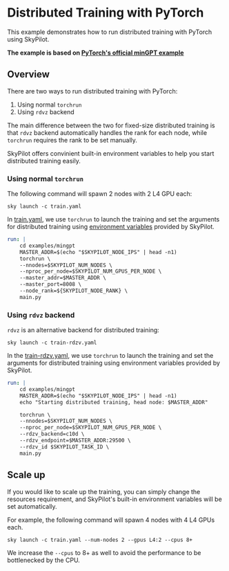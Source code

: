 # Distributed Training with PyTorch

This example demonstrates how to run distributed training with PyTorch using SkyPilot.

**The example is based on [PyTorch's official minGPT example](https://github.com/pytorch/examples/tree/main/distributed/minGPT-ddp)**


## Overview

There are two ways to run distributed training with PyTorch:

1. Using normal `torchrun`
2. Using `rdvz` backend

The main difference between the two for fixed-size distributed training is that `rdvz` backend automatically handles the rank for each node, while `torchrun` requires the rank to be set manually.

SkyPilot offers convinient built-in environment variables to help you start distributed training easily.

### Using normal `torchrun`


The following command will spawn 2 nodes with 2 L4 GPU each:

`sky launch -c train.yaml`

In [train.yaml](./train.yaml), we use `torchrun` to launch the training and set the arguments for distributed training using [environment variables](https://docs.skypilot.co/en/latest/running-jobs/environment-variables.html#skypilot-environment-variables) provided by SkyPilot.

```yaml
run: |
    cd examples/mingpt
    MASTER_ADDR=$(echo "$SKYPILOT_NODE_IPS" | head -n1)
    torchrun \
    --nnodes=$SKYPILOT_NUM_NODES \
    --nproc_per_node=$SKYPILOT_NUM_GPUS_PER_NODE \
    --master_addr=$MASTER_ADDR \
    --master_port=8008 \
    --node_rank=${SKYPILOT_NODE_RANK} \
    main.py
```



### Using `rdvz` backend

`rdvz` is an alternative backend for distributed training:

```
sky launch -c train-rdzv.yaml
```

In the [train-rdzv.yaml](./train-rdzv.yaml), we use `torchrun` to launch the training and set the arguments for distributed training using environment variables provided by SkyPilot.

```yaml
run: |
    cd examples/mingpt
    MASTER_ADDR=$(echo "$SKYPILOT_NODE_IPS" | head -n1)
    echo "Starting distributed training, head node: $MASTER_ADDR"

    torchrun \
    --nnodes=$SKYPILOT_NUM_NODES \
    --nproc_per_node=$SKYPILOT_NUM_GPUS_PER_NODE \
    --rdzv_backend=c10d \
    --rdzv_endpoint=$MASTER_ADDR:29500 \
    --rdzv_id $SKYPILOT_TASK_ID \
    main.py
```


## Scale up

If you would like to scale up the training, you can simply change the resources requirement, and SkyPilot's built-in environment variables will be set automatically.

For example, the following command will spawn 4 nodes with 4 L4 GPUs each.

`sky launch -c train.yaml --num-nodes 2 --gpus L4:2 --cpus 8+`

We increase the `--cpus` to 8+ as well to avoid the performance to be bottlenecked by the CPU.

